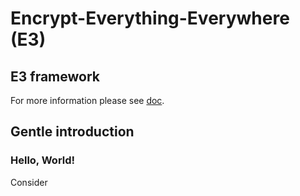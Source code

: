 # Encrypt-Everything-Everywhere (E3)
## E3 framework

For more information please see [doc](doc).

## Gentle introduction
### Hello, World!

Consider

